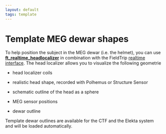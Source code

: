 ```yaml
---
layout: default
tags: template
---
```



# Template MEG dewar shapes

To help position the subject in the MEG dewar (i.e. the helmet), you can use **[ft_realtime_headlocalizer](/reference/ft_realtime_headlocalizer)** in combination with the FieldTrip [realtime interface](/development/realtime). The head localizer allows you to visualize the following geometrie


*  head localizer coils

*  realistic head shape, recorded with Polhemus or Structure Sensor

*  schematic outline of the head as a sphere

*  MEG sensor positions

*  dewar outline

Template dewar outlines are available for the CTF and the Elekta system and will be loaded automatically.


